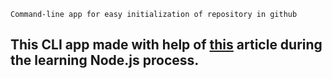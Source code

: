 	Command-line app for easy initialization of repository in github

## This CLI app made with help of [this](https://www.sitepoint.com/javascript-command-line-interface-cli-node-js/) article during the learning Node.js process.
